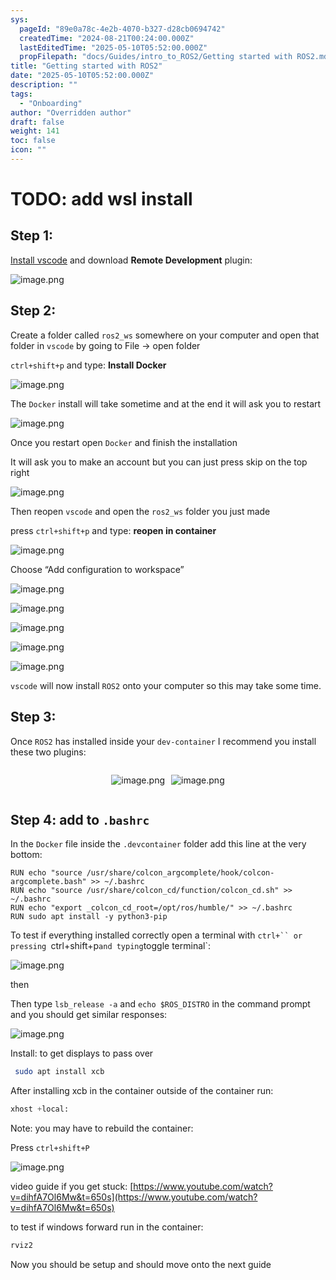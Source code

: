 ```yaml
---
sys:
  pageId: "89e0a78c-4e2b-4070-b327-d28cb0694742"
  createdTime: "2024-08-21T00:24:00.000Z"
  lastEditedTime: "2025-05-10T05:52:00.000Z"
  propFilepath: "docs/Guides/intro_to_ROS2/Getting started with ROS2.md"
title: "Getting started with ROS2"
date: "2025-05-10T05:52:00.000Z"
description: ""
tags:
  - "Onboarding"
author: "Overridden author"
draft: false
weight: 141
toc: false
icon: ""
---
```


# TODO: add wsl install

## Step 1:

[Install vscode](https://code.visualstudio.com/download) and download **Remote Development** plugin:

![image.png](https://prod-files-secure.s3.us-west-2.amazonaws.com/d518164a-d88e-44d1-a4ee-3adb3bd8bce0/efb52993-1881-4a40-b95e-6f020334f022/image.png?X-Amz-Algorithm=AWS4-HMAC-SHA256&X-Amz-Content-Sha256=UNSIGNED-PAYLOAD&X-Amz-Credential=ASIAZI2LB46672WBL5ZB%2F20250713%2Fus-west-2%2Fs3%2Faws4_request&X-Amz-Date=20250713T110703Z&X-Amz-Expires=3600&X-Amz-Security-Token=IQoJb3JpZ2luX2VjEPf%2F%2F%2F%2F%2F%2F%2F%2F%2F%2FwEaCXVzLXdlc3QtMiJHMEUCIQDoJvhFVJi1tuoW07fkfGKQw0TP2iiaDp12%2BbN8fZ17sgIgMaJu7qJHl6MmMckdXteTnl9vkf%2Bd4pj%2FNFtOyohSxEIq%2FwMIEBAAGgw2Mzc0MjMxODM4MDUiDCWVqhEstrhZIDiVvircA4t2jWXQ75JA49ZViBWMQPehT%2B9%2Bc9kSh54WXR3cwl1maGc%2BPfA9T6peBR35%2BgB84iu%2BFvJibqAOMZwmds9ku8M55NF00tTm1Dpao7l8%2Ft5YXCawQCsgPuW2b7LRqy%2BT3C8mLBfUDUyztiVGPARMW9SIOqt%2Ft0HtMdMi1%2BBLwbKo7DbJnZOBCF3vI02V5qFfhf3LySNgmSMDVtJLAQ0JSRHFmMUUdIB5yWGE6bKCMZo9FNuRSK9IRin%2BS5XjDea84UDEqLv4jwmC3zIjyogh7sCQZOK%2BZrhuVpRX%2BgCnAz7Hk%2F60OrzO5IQMq2SgTepi%2FujVm%2Fdb%2FA33hdUCAj78wuiQ9SrtuitmWwxPJMtaEbgDywmdq%2F%2FVHvsXzdwaUgXCZQkjbbR8Kr4j4h%2BHh6dIbVdRTxvgick6hABMr4mT5sGPywpBPKhIt7%2BbDPNws2c557TGUrLw5JfE5%2FA9W0xwFVTO8%2F9kcl6u0%2BwLL3oFDu4SAvl6UGvRAWLxqKk1naY2P85hj5AWZR1MtbYIDSAyuMnfCK3J3cwVulTQmQg1OOd%2FoBGDzMZpdDPP%2FoGQxA5nkTUMFy5%2FCSQiBqxmnWhWzGsUUzONvSovOMtQuiyg4XinTcNeQo3%2BBCJVl4M5MPWjzcMGOqUBnvsLoTZZ70Z9uw59cG2FiK14QDPUJeH2K%2Bv65yAh8H%2BWPJZ2Bk2VSv9UmUmV3eZa7dBI6PyoT9dnmY%2B3Lz%2F6%2FS7%2BM56HkeCBwTHCF4BkAgo6sVoVBLf5kqEPYp6oovWpLjd2jW%2FU1cr6%2B4zQx%2BWilvCDOGMF0neg%2FE6AEb%2B4KEEL%2BI0xvxgUmD39Jypj%2Fuwtlcp9da%2Frpgtmrzj%2BRbwdAH9No7MG&X-Amz-Signature=9d4e576a0ab5fc250df6e6092fd970cf6b397fdd8985f96e0f078e64f4c9971a&X-Amz-SignedHeaders=host&x-amz-checksum-mode=ENABLED&x-id=GetObject)

## Step 2:

Create a folder called `ros2_ws` somewhere on your computer and open that folder in `vscode` by going to File → open folder 

`ctrl+shift+p` and type: **Install Docker**

![image.png](https://prod-files-secure.s3.us-west-2.amazonaws.com/d518164a-d88e-44d1-a4ee-3adb3bd8bce0/2269dc0e-1cd5-47ff-bceb-c04ad9b2eab0/image.png?X-Amz-Algorithm=AWS4-HMAC-SHA256&X-Amz-Content-Sha256=UNSIGNED-PAYLOAD&X-Amz-Credential=ASIAZI2LB46672WBL5ZB%2F20250713%2Fus-west-2%2Fs3%2Faws4_request&X-Amz-Date=20250713T110703Z&X-Amz-Expires=3600&X-Amz-Security-Token=IQoJb3JpZ2luX2VjEPf%2F%2F%2F%2F%2F%2F%2F%2F%2F%2FwEaCXVzLXdlc3QtMiJHMEUCIQDoJvhFVJi1tuoW07fkfGKQw0TP2iiaDp12%2BbN8fZ17sgIgMaJu7qJHl6MmMckdXteTnl9vkf%2Bd4pj%2FNFtOyohSxEIq%2FwMIEBAAGgw2Mzc0MjMxODM4MDUiDCWVqhEstrhZIDiVvircA4t2jWXQ75JA49ZViBWMQPehT%2B9%2Bc9kSh54WXR3cwl1maGc%2BPfA9T6peBR35%2BgB84iu%2BFvJibqAOMZwmds9ku8M55NF00tTm1Dpao7l8%2Ft5YXCawQCsgPuW2b7LRqy%2BT3C8mLBfUDUyztiVGPARMW9SIOqt%2Ft0HtMdMi1%2BBLwbKo7DbJnZOBCF3vI02V5qFfhf3LySNgmSMDVtJLAQ0JSRHFmMUUdIB5yWGE6bKCMZo9FNuRSK9IRin%2BS5XjDea84UDEqLv4jwmC3zIjyogh7sCQZOK%2BZrhuVpRX%2BgCnAz7Hk%2F60OrzO5IQMq2SgTepi%2FujVm%2Fdb%2FA33hdUCAj78wuiQ9SrtuitmWwxPJMtaEbgDywmdq%2F%2FVHvsXzdwaUgXCZQkjbbR8Kr4j4h%2BHh6dIbVdRTxvgick6hABMr4mT5sGPywpBPKhIt7%2BbDPNws2c557TGUrLw5JfE5%2FA9W0xwFVTO8%2F9kcl6u0%2BwLL3oFDu4SAvl6UGvRAWLxqKk1naY2P85hj5AWZR1MtbYIDSAyuMnfCK3J3cwVulTQmQg1OOd%2FoBGDzMZpdDPP%2FoGQxA5nkTUMFy5%2FCSQiBqxmnWhWzGsUUzONvSovOMtQuiyg4XinTcNeQo3%2BBCJVl4M5MPWjzcMGOqUBnvsLoTZZ70Z9uw59cG2FiK14QDPUJeH2K%2Bv65yAh8H%2BWPJZ2Bk2VSv9UmUmV3eZa7dBI6PyoT9dnmY%2B3Lz%2F6%2FS7%2BM56HkeCBwTHCF4BkAgo6sVoVBLf5kqEPYp6oovWpLjd2jW%2FU1cr6%2B4zQx%2BWilvCDOGMF0neg%2FE6AEb%2B4KEEL%2BI0xvxgUmD39Jypj%2Fuwtlcp9da%2Frpgtmrzj%2BRbwdAH9No7MG&X-Amz-Signature=17eafcb96bfa1679431d9975d52867c81224c6b5e4b8630fe2461d5aabb96313&X-Amz-SignedHeaders=host&x-amz-checksum-mode=ENABLED&x-id=GetObject)

The `Docker` install will take sometime and at the end it will ask you to restart

![image.png](https://prod-files-secure.s3.us-west-2.amazonaws.com/d518164a-d88e-44d1-a4ee-3adb3bd8bce0/ed233f78-be33-4b1f-b89c-9c346c0e961e/image.png?X-Amz-Algorithm=AWS4-HMAC-SHA256&X-Amz-Content-Sha256=UNSIGNED-PAYLOAD&X-Amz-Credential=ASIAZI2LB46672WBL5ZB%2F20250713%2Fus-west-2%2Fs3%2Faws4_request&X-Amz-Date=20250713T110703Z&X-Amz-Expires=3600&X-Amz-Security-Token=IQoJb3JpZ2luX2VjEPf%2F%2F%2F%2F%2F%2F%2F%2F%2F%2FwEaCXVzLXdlc3QtMiJHMEUCIQDoJvhFVJi1tuoW07fkfGKQw0TP2iiaDp12%2BbN8fZ17sgIgMaJu7qJHl6MmMckdXteTnl9vkf%2Bd4pj%2FNFtOyohSxEIq%2FwMIEBAAGgw2Mzc0MjMxODM4MDUiDCWVqhEstrhZIDiVvircA4t2jWXQ75JA49ZViBWMQPehT%2B9%2Bc9kSh54WXR3cwl1maGc%2BPfA9T6peBR35%2BgB84iu%2BFvJibqAOMZwmds9ku8M55NF00tTm1Dpao7l8%2Ft5YXCawQCsgPuW2b7LRqy%2BT3C8mLBfUDUyztiVGPARMW9SIOqt%2Ft0HtMdMi1%2BBLwbKo7DbJnZOBCF3vI02V5qFfhf3LySNgmSMDVtJLAQ0JSRHFmMUUdIB5yWGE6bKCMZo9FNuRSK9IRin%2BS5XjDea84UDEqLv4jwmC3zIjyogh7sCQZOK%2BZrhuVpRX%2BgCnAz7Hk%2F60OrzO5IQMq2SgTepi%2FujVm%2Fdb%2FA33hdUCAj78wuiQ9SrtuitmWwxPJMtaEbgDywmdq%2F%2FVHvsXzdwaUgXCZQkjbbR8Kr4j4h%2BHh6dIbVdRTxvgick6hABMr4mT5sGPywpBPKhIt7%2BbDPNws2c557TGUrLw5JfE5%2FA9W0xwFVTO8%2F9kcl6u0%2BwLL3oFDu4SAvl6UGvRAWLxqKk1naY2P85hj5AWZR1MtbYIDSAyuMnfCK3J3cwVulTQmQg1OOd%2FoBGDzMZpdDPP%2FoGQxA5nkTUMFy5%2FCSQiBqxmnWhWzGsUUzONvSovOMtQuiyg4XinTcNeQo3%2BBCJVl4M5MPWjzcMGOqUBnvsLoTZZ70Z9uw59cG2FiK14QDPUJeH2K%2Bv65yAh8H%2BWPJZ2Bk2VSv9UmUmV3eZa7dBI6PyoT9dnmY%2B3Lz%2F6%2FS7%2BM56HkeCBwTHCF4BkAgo6sVoVBLf5kqEPYp6oovWpLjd2jW%2FU1cr6%2B4zQx%2BWilvCDOGMF0neg%2FE6AEb%2B4KEEL%2BI0xvxgUmD39Jypj%2Fuwtlcp9da%2Frpgtmrzj%2BRbwdAH9No7MG&X-Amz-Signature=465a1d4a46b18668ab75af02dd2b9d7889f9038d0d34aedc44dbbf294d0e0dc6&X-Amz-SignedHeaders=host&x-amz-checksum-mode=ENABLED&x-id=GetObject)

Once you restart open `Docker` and finish the installation

It will ask you to make an account but you can just press skip on the top right

![image.png](https://prod-files-secure.s3.us-west-2.amazonaws.com/d518164a-d88e-44d1-a4ee-3adb3bd8bce0/21010ad9-1659-4fd9-9f59-9932a09b2a3d/image.png?X-Amz-Algorithm=AWS4-HMAC-SHA256&X-Amz-Content-Sha256=UNSIGNED-PAYLOAD&X-Amz-Credential=ASIAZI2LB46672WBL5ZB%2F20250713%2Fus-west-2%2Fs3%2Faws4_request&X-Amz-Date=20250713T110703Z&X-Amz-Expires=3600&X-Amz-Security-Token=IQoJb3JpZ2luX2VjEPf%2F%2F%2F%2F%2F%2F%2F%2F%2F%2FwEaCXVzLXdlc3QtMiJHMEUCIQDoJvhFVJi1tuoW07fkfGKQw0TP2iiaDp12%2BbN8fZ17sgIgMaJu7qJHl6MmMckdXteTnl9vkf%2Bd4pj%2FNFtOyohSxEIq%2FwMIEBAAGgw2Mzc0MjMxODM4MDUiDCWVqhEstrhZIDiVvircA4t2jWXQ75JA49ZViBWMQPehT%2B9%2Bc9kSh54WXR3cwl1maGc%2BPfA9T6peBR35%2BgB84iu%2BFvJibqAOMZwmds9ku8M55NF00tTm1Dpao7l8%2Ft5YXCawQCsgPuW2b7LRqy%2BT3C8mLBfUDUyztiVGPARMW9SIOqt%2Ft0HtMdMi1%2BBLwbKo7DbJnZOBCF3vI02V5qFfhf3LySNgmSMDVtJLAQ0JSRHFmMUUdIB5yWGE6bKCMZo9FNuRSK9IRin%2BS5XjDea84UDEqLv4jwmC3zIjyogh7sCQZOK%2BZrhuVpRX%2BgCnAz7Hk%2F60OrzO5IQMq2SgTepi%2FujVm%2Fdb%2FA33hdUCAj78wuiQ9SrtuitmWwxPJMtaEbgDywmdq%2F%2FVHvsXzdwaUgXCZQkjbbR8Kr4j4h%2BHh6dIbVdRTxvgick6hABMr4mT5sGPywpBPKhIt7%2BbDPNws2c557TGUrLw5JfE5%2FA9W0xwFVTO8%2F9kcl6u0%2BwLL3oFDu4SAvl6UGvRAWLxqKk1naY2P85hj5AWZR1MtbYIDSAyuMnfCK3J3cwVulTQmQg1OOd%2FoBGDzMZpdDPP%2FoGQxA5nkTUMFy5%2FCSQiBqxmnWhWzGsUUzONvSovOMtQuiyg4XinTcNeQo3%2BBCJVl4M5MPWjzcMGOqUBnvsLoTZZ70Z9uw59cG2FiK14QDPUJeH2K%2Bv65yAh8H%2BWPJZ2Bk2VSv9UmUmV3eZa7dBI6PyoT9dnmY%2B3Lz%2F6%2FS7%2BM56HkeCBwTHCF4BkAgo6sVoVBLf5kqEPYp6oovWpLjd2jW%2FU1cr6%2B4zQx%2BWilvCDOGMF0neg%2FE6AEb%2B4KEEL%2BI0xvxgUmD39Jypj%2Fuwtlcp9da%2Frpgtmrzj%2BRbwdAH9No7MG&X-Amz-Signature=1f81a96a05c1a79555ced95612e9b44f75e3fbaa3b25096e1e38efd190af432a&X-Amz-SignedHeaders=host&x-amz-checksum-mode=ENABLED&x-id=GetObject)

Then reopen `vscode` and open the `ros2_ws` folder you just made

press `ctrl+shift+p` and type: **reopen in container**

![image.png](https://prod-files-secure.s3.us-west-2.amazonaws.com/d518164a-d88e-44d1-a4ee-3adb3bd8bce0/4e93b8c2-41ad-488c-8095-c74205196118/image.png?X-Amz-Algorithm=AWS4-HMAC-SHA256&X-Amz-Content-Sha256=UNSIGNED-PAYLOAD&X-Amz-Credential=ASIAZI2LB46672WBL5ZB%2F20250713%2Fus-west-2%2Fs3%2Faws4_request&X-Amz-Date=20250713T110703Z&X-Amz-Expires=3600&X-Amz-Security-Token=IQoJb3JpZ2luX2VjEPf%2F%2F%2F%2F%2F%2F%2F%2F%2F%2FwEaCXVzLXdlc3QtMiJHMEUCIQDoJvhFVJi1tuoW07fkfGKQw0TP2iiaDp12%2BbN8fZ17sgIgMaJu7qJHl6MmMckdXteTnl9vkf%2Bd4pj%2FNFtOyohSxEIq%2FwMIEBAAGgw2Mzc0MjMxODM4MDUiDCWVqhEstrhZIDiVvircA4t2jWXQ75JA49ZViBWMQPehT%2B9%2Bc9kSh54WXR3cwl1maGc%2BPfA9T6peBR35%2BgB84iu%2BFvJibqAOMZwmds9ku8M55NF00tTm1Dpao7l8%2Ft5YXCawQCsgPuW2b7LRqy%2BT3C8mLBfUDUyztiVGPARMW9SIOqt%2Ft0HtMdMi1%2BBLwbKo7DbJnZOBCF3vI02V5qFfhf3LySNgmSMDVtJLAQ0JSRHFmMUUdIB5yWGE6bKCMZo9FNuRSK9IRin%2BS5XjDea84UDEqLv4jwmC3zIjyogh7sCQZOK%2BZrhuVpRX%2BgCnAz7Hk%2F60OrzO5IQMq2SgTepi%2FujVm%2Fdb%2FA33hdUCAj78wuiQ9SrtuitmWwxPJMtaEbgDywmdq%2F%2FVHvsXzdwaUgXCZQkjbbR8Kr4j4h%2BHh6dIbVdRTxvgick6hABMr4mT5sGPywpBPKhIt7%2BbDPNws2c557TGUrLw5JfE5%2FA9W0xwFVTO8%2F9kcl6u0%2BwLL3oFDu4SAvl6UGvRAWLxqKk1naY2P85hj5AWZR1MtbYIDSAyuMnfCK3J3cwVulTQmQg1OOd%2FoBGDzMZpdDPP%2FoGQxA5nkTUMFy5%2FCSQiBqxmnWhWzGsUUzONvSovOMtQuiyg4XinTcNeQo3%2BBCJVl4M5MPWjzcMGOqUBnvsLoTZZ70Z9uw59cG2FiK14QDPUJeH2K%2Bv65yAh8H%2BWPJZ2Bk2VSv9UmUmV3eZa7dBI6PyoT9dnmY%2B3Lz%2F6%2FS7%2BM56HkeCBwTHCF4BkAgo6sVoVBLf5kqEPYp6oovWpLjd2jW%2FU1cr6%2B4zQx%2BWilvCDOGMF0neg%2FE6AEb%2B4KEEL%2BI0xvxgUmD39Jypj%2Fuwtlcp9da%2Frpgtmrzj%2BRbwdAH9No7MG&X-Amz-Signature=13bdd691ce8ad7b8b565a7c2ff2072cb4e20f84a49eb37953bfbe76ca3b48bac&X-Amz-SignedHeaders=host&x-amz-checksum-mode=ENABLED&x-id=GetObject)

Choose “Add configuration to workspace”

![image.png](https://prod-files-secure.s3.us-west-2.amazonaws.com/d518164a-d88e-44d1-a4ee-3adb3bd8bce0/9560b282-5060-4989-ba37-97e7b2c22476/image.png?X-Amz-Algorithm=AWS4-HMAC-SHA256&X-Amz-Content-Sha256=UNSIGNED-PAYLOAD&X-Amz-Credential=ASIAZI2LB46672WBL5ZB%2F20250713%2Fus-west-2%2Fs3%2Faws4_request&X-Amz-Date=20250713T110703Z&X-Amz-Expires=3600&X-Amz-Security-Token=IQoJb3JpZ2luX2VjEPf%2F%2F%2F%2F%2F%2F%2F%2F%2F%2FwEaCXVzLXdlc3QtMiJHMEUCIQDoJvhFVJi1tuoW07fkfGKQw0TP2iiaDp12%2BbN8fZ17sgIgMaJu7qJHl6MmMckdXteTnl9vkf%2Bd4pj%2FNFtOyohSxEIq%2FwMIEBAAGgw2Mzc0MjMxODM4MDUiDCWVqhEstrhZIDiVvircA4t2jWXQ75JA49ZViBWMQPehT%2B9%2Bc9kSh54WXR3cwl1maGc%2BPfA9T6peBR35%2BgB84iu%2BFvJibqAOMZwmds9ku8M55NF00tTm1Dpao7l8%2Ft5YXCawQCsgPuW2b7LRqy%2BT3C8mLBfUDUyztiVGPARMW9SIOqt%2Ft0HtMdMi1%2BBLwbKo7DbJnZOBCF3vI02V5qFfhf3LySNgmSMDVtJLAQ0JSRHFmMUUdIB5yWGE6bKCMZo9FNuRSK9IRin%2BS5XjDea84UDEqLv4jwmC3zIjyogh7sCQZOK%2BZrhuVpRX%2BgCnAz7Hk%2F60OrzO5IQMq2SgTepi%2FujVm%2Fdb%2FA33hdUCAj78wuiQ9SrtuitmWwxPJMtaEbgDywmdq%2F%2FVHvsXzdwaUgXCZQkjbbR8Kr4j4h%2BHh6dIbVdRTxvgick6hABMr4mT5sGPywpBPKhIt7%2BbDPNws2c557TGUrLw5JfE5%2FA9W0xwFVTO8%2F9kcl6u0%2BwLL3oFDu4SAvl6UGvRAWLxqKk1naY2P85hj5AWZR1MtbYIDSAyuMnfCK3J3cwVulTQmQg1OOd%2FoBGDzMZpdDPP%2FoGQxA5nkTUMFy5%2FCSQiBqxmnWhWzGsUUzONvSovOMtQuiyg4XinTcNeQo3%2BBCJVl4M5MPWjzcMGOqUBnvsLoTZZ70Z9uw59cG2FiK14QDPUJeH2K%2Bv65yAh8H%2BWPJZ2Bk2VSv9UmUmV3eZa7dBI6PyoT9dnmY%2B3Lz%2F6%2FS7%2BM56HkeCBwTHCF4BkAgo6sVoVBLf5kqEPYp6oovWpLjd2jW%2FU1cr6%2B4zQx%2BWilvCDOGMF0neg%2FE6AEb%2B4KEEL%2BI0xvxgUmD39Jypj%2Fuwtlcp9da%2Frpgtmrzj%2BRbwdAH9No7MG&X-Amz-Signature=0b6cf4b33da6f6bffc926073832b6a607efba2decaa464cc877f3760b28dab99&X-Amz-SignedHeaders=host&x-amz-checksum-mode=ENABLED&x-id=GetObject)

![image.png](https://prod-files-secure.s3.us-west-2.amazonaws.com/d518164a-d88e-44d1-a4ee-3adb3bd8bce0/2ee63f81-886b-48e8-a553-dc6e5eac99e4/image.png?X-Amz-Algorithm=AWS4-HMAC-SHA256&X-Amz-Content-Sha256=UNSIGNED-PAYLOAD&X-Amz-Credential=ASIAZI2LB46672WBL5ZB%2F20250713%2Fus-west-2%2Fs3%2Faws4_request&X-Amz-Date=20250713T110703Z&X-Amz-Expires=3600&X-Amz-Security-Token=IQoJb3JpZ2luX2VjEPf%2F%2F%2F%2F%2F%2F%2F%2F%2F%2FwEaCXVzLXdlc3QtMiJHMEUCIQDoJvhFVJi1tuoW07fkfGKQw0TP2iiaDp12%2BbN8fZ17sgIgMaJu7qJHl6MmMckdXteTnl9vkf%2Bd4pj%2FNFtOyohSxEIq%2FwMIEBAAGgw2Mzc0MjMxODM4MDUiDCWVqhEstrhZIDiVvircA4t2jWXQ75JA49ZViBWMQPehT%2B9%2Bc9kSh54WXR3cwl1maGc%2BPfA9T6peBR35%2BgB84iu%2BFvJibqAOMZwmds9ku8M55NF00tTm1Dpao7l8%2Ft5YXCawQCsgPuW2b7LRqy%2BT3C8mLBfUDUyztiVGPARMW9SIOqt%2Ft0HtMdMi1%2BBLwbKo7DbJnZOBCF3vI02V5qFfhf3LySNgmSMDVtJLAQ0JSRHFmMUUdIB5yWGE6bKCMZo9FNuRSK9IRin%2BS5XjDea84UDEqLv4jwmC3zIjyogh7sCQZOK%2BZrhuVpRX%2BgCnAz7Hk%2F60OrzO5IQMq2SgTepi%2FujVm%2Fdb%2FA33hdUCAj78wuiQ9SrtuitmWwxPJMtaEbgDywmdq%2F%2FVHvsXzdwaUgXCZQkjbbR8Kr4j4h%2BHh6dIbVdRTxvgick6hABMr4mT5sGPywpBPKhIt7%2BbDPNws2c557TGUrLw5JfE5%2FA9W0xwFVTO8%2F9kcl6u0%2BwLL3oFDu4SAvl6UGvRAWLxqKk1naY2P85hj5AWZR1MtbYIDSAyuMnfCK3J3cwVulTQmQg1OOd%2FoBGDzMZpdDPP%2FoGQxA5nkTUMFy5%2FCSQiBqxmnWhWzGsUUzONvSovOMtQuiyg4XinTcNeQo3%2BBCJVl4M5MPWjzcMGOqUBnvsLoTZZ70Z9uw59cG2FiK14QDPUJeH2K%2Bv65yAh8H%2BWPJZ2Bk2VSv9UmUmV3eZa7dBI6PyoT9dnmY%2B3Lz%2F6%2FS7%2BM56HkeCBwTHCF4BkAgo6sVoVBLf5kqEPYp6oovWpLjd2jW%2FU1cr6%2B4zQx%2BWilvCDOGMF0neg%2FE6AEb%2B4KEEL%2BI0xvxgUmD39Jypj%2Fuwtlcp9da%2Frpgtmrzj%2BRbwdAH9No7MG&X-Amz-Signature=4e791ec5aa34aab85a40a0e5043519c35b2975d6bae711ac50336a8e0b7bf6be&X-Amz-SignedHeaders=host&x-amz-checksum-mode=ENABLED&x-id=GetObject)

![image.png](https://prod-files-secure.s3.us-west-2.amazonaws.com/d518164a-d88e-44d1-a4ee-3adb3bd8bce0/ae1580b2-b048-407e-aed9-b584224a7a04/image.png?X-Amz-Algorithm=AWS4-HMAC-SHA256&X-Amz-Content-Sha256=UNSIGNED-PAYLOAD&X-Amz-Credential=ASIAZI2LB46672WBL5ZB%2F20250713%2Fus-west-2%2Fs3%2Faws4_request&X-Amz-Date=20250713T110703Z&X-Amz-Expires=3600&X-Amz-Security-Token=IQoJb3JpZ2luX2VjEPf%2F%2F%2F%2F%2F%2F%2F%2F%2F%2FwEaCXVzLXdlc3QtMiJHMEUCIQDoJvhFVJi1tuoW07fkfGKQw0TP2iiaDp12%2BbN8fZ17sgIgMaJu7qJHl6MmMckdXteTnl9vkf%2Bd4pj%2FNFtOyohSxEIq%2FwMIEBAAGgw2Mzc0MjMxODM4MDUiDCWVqhEstrhZIDiVvircA4t2jWXQ75JA49ZViBWMQPehT%2B9%2Bc9kSh54WXR3cwl1maGc%2BPfA9T6peBR35%2BgB84iu%2BFvJibqAOMZwmds9ku8M55NF00tTm1Dpao7l8%2Ft5YXCawQCsgPuW2b7LRqy%2BT3C8mLBfUDUyztiVGPARMW9SIOqt%2Ft0HtMdMi1%2BBLwbKo7DbJnZOBCF3vI02V5qFfhf3LySNgmSMDVtJLAQ0JSRHFmMUUdIB5yWGE6bKCMZo9FNuRSK9IRin%2BS5XjDea84UDEqLv4jwmC3zIjyogh7sCQZOK%2BZrhuVpRX%2BgCnAz7Hk%2F60OrzO5IQMq2SgTepi%2FujVm%2Fdb%2FA33hdUCAj78wuiQ9SrtuitmWwxPJMtaEbgDywmdq%2F%2FVHvsXzdwaUgXCZQkjbbR8Kr4j4h%2BHh6dIbVdRTxvgick6hABMr4mT5sGPywpBPKhIt7%2BbDPNws2c557TGUrLw5JfE5%2FA9W0xwFVTO8%2F9kcl6u0%2BwLL3oFDu4SAvl6UGvRAWLxqKk1naY2P85hj5AWZR1MtbYIDSAyuMnfCK3J3cwVulTQmQg1OOd%2FoBGDzMZpdDPP%2FoGQxA5nkTUMFy5%2FCSQiBqxmnWhWzGsUUzONvSovOMtQuiyg4XinTcNeQo3%2BBCJVl4M5MPWjzcMGOqUBnvsLoTZZ70Z9uw59cG2FiK14QDPUJeH2K%2Bv65yAh8H%2BWPJZ2Bk2VSv9UmUmV3eZa7dBI6PyoT9dnmY%2B3Lz%2F6%2FS7%2BM56HkeCBwTHCF4BkAgo6sVoVBLf5kqEPYp6oovWpLjd2jW%2FU1cr6%2B4zQx%2BWilvCDOGMF0neg%2FE6AEb%2B4KEEL%2BI0xvxgUmD39Jypj%2Fuwtlcp9da%2Frpgtmrzj%2BRbwdAH9No7MG&X-Amz-Signature=0488cbe8497003f020cf419f19dbf5e1843abb3316a9183649acfd8b64845a4e&X-Amz-SignedHeaders=host&x-amz-checksum-mode=ENABLED&x-id=GetObject)

![image.png](https://prod-files-secure.s3.us-west-2.amazonaws.com/d518164a-d88e-44d1-a4ee-3adb3bd8bce0/53255b28-f75e-430f-b9e3-c0ac8577e42b/image.png?X-Amz-Algorithm=AWS4-HMAC-SHA256&X-Amz-Content-Sha256=UNSIGNED-PAYLOAD&X-Amz-Credential=ASIAZI2LB46672WBL5ZB%2F20250713%2Fus-west-2%2Fs3%2Faws4_request&X-Amz-Date=20250713T110703Z&X-Amz-Expires=3600&X-Amz-Security-Token=IQoJb3JpZ2luX2VjEPf%2F%2F%2F%2F%2F%2F%2F%2F%2F%2FwEaCXVzLXdlc3QtMiJHMEUCIQDoJvhFVJi1tuoW07fkfGKQw0TP2iiaDp12%2BbN8fZ17sgIgMaJu7qJHl6MmMckdXteTnl9vkf%2Bd4pj%2FNFtOyohSxEIq%2FwMIEBAAGgw2Mzc0MjMxODM4MDUiDCWVqhEstrhZIDiVvircA4t2jWXQ75JA49ZViBWMQPehT%2B9%2Bc9kSh54WXR3cwl1maGc%2BPfA9T6peBR35%2BgB84iu%2BFvJibqAOMZwmds9ku8M55NF00tTm1Dpao7l8%2Ft5YXCawQCsgPuW2b7LRqy%2BT3C8mLBfUDUyztiVGPARMW9SIOqt%2Ft0HtMdMi1%2BBLwbKo7DbJnZOBCF3vI02V5qFfhf3LySNgmSMDVtJLAQ0JSRHFmMUUdIB5yWGE6bKCMZo9FNuRSK9IRin%2BS5XjDea84UDEqLv4jwmC3zIjyogh7sCQZOK%2BZrhuVpRX%2BgCnAz7Hk%2F60OrzO5IQMq2SgTepi%2FujVm%2Fdb%2FA33hdUCAj78wuiQ9SrtuitmWwxPJMtaEbgDywmdq%2F%2FVHvsXzdwaUgXCZQkjbbR8Kr4j4h%2BHh6dIbVdRTxvgick6hABMr4mT5sGPywpBPKhIt7%2BbDPNws2c557TGUrLw5JfE5%2FA9W0xwFVTO8%2F9kcl6u0%2BwLL3oFDu4SAvl6UGvRAWLxqKk1naY2P85hj5AWZR1MtbYIDSAyuMnfCK3J3cwVulTQmQg1OOd%2FoBGDzMZpdDPP%2FoGQxA5nkTUMFy5%2FCSQiBqxmnWhWzGsUUzONvSovOMtQuiyg4XinTcNeQo3%2BBCJVl4M5MPWjzcMGOqUBnvsLoTZZ70Z9uw59cG2FiK14QDPUJeH2K%2Bv65yAh8H%2BWPJZ2Bk2VSv9UmUmV3eZa7dBI6PyoT9dnmY%2B3Lz%2F6%2FS7%2BM56HkeCBwTHCF4BkAgo6sVoVBLf5kqEPYp6oovWpLjd2jW%2FU1cr6%2B4zQx%2BWilvCDOGMF0neg%2FE6AEb%2B4KEEL%2BI0xvxgUmD39Jypj%2Fuwtlcp9da%2Frpgtmrzj%2BRbwdAH9No7MG&X-Amz-Signature=7ff72fa8f209062a9a66ee0e102cb37af615efa00f973eccdb296a007408e4d7&X-Amz-SignedHeaders=host&x-amz-checksum-mode=ENABLED&x-id=GetObject)

![image.png](https://prod-files-secure.s3.us-west-2.amazonaws.com/d518164a-d88e-44d1-a4ee-3adb3bd8bce0/7c562767-5af9-4ffb-97d1-327bcdf4ee00/image.png?X-Amz-Algorithm=AWS4-HMAC-SHA256&X-Amz-Content-Sha256=UNSIGNED-PAYLOAD&X-Amz-Credential=ASIAZI2LB46672WBL5ZB%2F20250713%2Fus-west-2%2Fs3%2Faws4_request&X-Amz-Date=20250713T110703Z&X-Amz-Expires=3600&X-Amz-Security-Token=IQoJb3JpZ2luX2VjEPf%2F%2F%2F%2F%2F%2F%2F%2F%2F%2FwEaCXVzLXdlc3QtMiJHMEUCIQDoJvhFVJi1tuoW07fkfGKQw0TP2iiaDp12%2BbN8fZ17sgIgMaJu7qJHl6MmMckdXteTnl9vkf%2Bd4pj%2FNFtOyohSxEIq%2FwMIEBAAGgw2Mzc0MjMxODM4MDUiDCWVqhEstrhZIDiVvircA4t2jWXQ75JA49ZViBWMQPehT%2B9%2Bc9kSh54WXR3cwl1maGc%2BPfA9T6peBR35%2BgB84iu%2BFvJibqAOMZwmds9ku8M55NF00tTm1Dpao7l8%2Ft5YXCawQCsgPuW2b7LRqy%2BT3C8mLBfUDUyztiVGPARMW9SIOqt%2Ft0HtMdMi1%2BBLwbKo7DbJnZOBCF3vI02V5qFfhf3LySNgmSMDVtJLAQ0JSRHFmMUUdIB5yWGE6bKCMZo9FNuRSK9IRin%2BS5XjDea84UDEqLv4jwmC3zIjyogh7sCQZOK%2BZrhuVpRX%2BgCnAz7Hk%2F60OrzO5IQMq2SgTepi%2FujVm%2Fdb%2FA33hdUCAj78wuiQ9SrtuitmWwxPJMtaEbgDywmdq%2F%2FVHvsXzdwaUgXCZQkjbbR8Kr4j4h%2BHh6dIbVdRTxvgick6hABMr4mT5sGPywpBPKhIt7%2BbDPNws2c557TGUrLw5JfE5%2FA9W0xwFVTO8%2F9kcl6u0%2BwLL3oFDu4SAvl6UGvRAWLxqKk1naY2P85hj5AWZR1MtbYIDSAyuMnfCK3J3cwVulTQmQg1OOd%2FoBGDzMZpdDPP%2FoGQxA5nkTUMFy5%2FCSQiBqxmnWhWzGsUUzONvSovOMtQuiyg4XinTcNeQo3%2BBCJVl4M5MPWjzcMGOqUBnvsLoTZZ70Z9uw59cG2FiK14QDPUJeH2K%2Bv65yAh8H%2BWPJZ2Bk2VSv9UmUmV3eZa7dBI6PyoT9dnmY%2B3Lz%2F6%2FS7%2BM56HkeCBwTHCF4BkAgo6sVoVBLf5kqEPYp6oovWpLjd2jW%2FU1cr6%2B4zQx%2BWilvCDOGMF0neg%2FE6AEb%2B4KEEL%2BI0xvxgUmD39Jypj%2Fuwtlcp9da%2Frpgtmrzj%2BRbwdAH9No7MG&X-Amz-Signature=e42b50650e6d0a2a50c1cac0e56e8e9aba715d07d70106a4e4ab062630d82e3f&X-Amz-SignedHeaders=host&x-amz-checksum-mode=ENABLED&x-id=GetObject)

`vscode` will now install `ROS2` onto your computer so this may take some time.

## Step 3:

Once `ROS2` has installed inside your `dev-container` I recommend you install these two plugins:

<div style="display: flex;flex-direction: row; column-gap:10px; max-width: 630px;justify-content: center;">
<div>

![image.png](https://prod-files-secure.s3.us-west-2.amazonaws.com/d518164a-d88e-44d1-a4ee-3adb3bd8bce0/3fc3d550-5a54-4ba1-ba6b-faa01cdb7369/image.png?X-Amz-Algorithm=AWS4-HMAC-SHA256&X-Amz-Content-Sha256=UNSIGNED-PAYLOAD&X-Amz-Credential=ASIAZI2LB4664ZPLYT6V%2F20250713%2Fus-west-2%2Fs3%2Faws4_request&X-Amz-Date=20250713T110705Z&X-Amz-Expires=3600&X-Amz-Security-Token=IQoJb3JpZ2luX2VjEPf%2F%2F%2F%2F%2F%2F%2F%2F%2F%2FwEaCXVzLXdlc3QtMiJGMEQCIHUSc9z%2B%2BUvwDobi%2F3hntfvhTksT2R1da94s3dK%2BiYU%2FAiAMqjLy2qf6SVkZbgHxgapwnL%2FQIXpZkF48fXsrYvd0nCr%2FAwgQEAAaDDYzNzQyMzE4MzgwNSIMAlG1j3w42b7RzO4iKtwDqofPH5qtpTSj9UdCVfVWTqFuBy0FKCgOe2lCv1yFQHsLt9ATQIV1AL%2BkKl9xOKLhThFeqON%2FUD1KP89QPong1uq1um6WfK5ojrIYiDLPmNEYnGaSP8%2B1Y1%2B7TCmTPtd7bvV1OWoOaHDvoSk4K0BnQY0h5oXFcRvOtqhsJ4TZAhKcx6wp6qsOdMCCsKpzBb%2FSuXsPnsDwXAm4WtS91iIlHo4acTLqys1LM%2F8VI2AxBzkl9KAVwaiY95W8%2F26kEfTQcy5cl7N1h52c%2BSU9xG0ij55fj%2BBJeVR9qpHOY11LkJZrY3E%2Bpblx2icGKJOoOSI5iAFlLZtfyMiVO%2FFcuHYd84pWrCtDZqgYIcmaJwh4ez%2FQTagQ%2FCPLYiExBMcVAwtltvIgeyJ1jUXs3%2FPAdEV0WOYSr0s5fD7auAd06MjuI2XKW7wCQ8lGvg1pQU%2FifnQrikZMIgKtgjMBBusEovohje4sEX1UqoRLGsSYJra5Lwu%2BZXOS5rignxyvdSURYJN1cRd%2F2d1Y8XooXsXO7mSNvBpdq3lOK%2FjKPTHC9G%2F7tQNWKpBwOFyK32Qp6nrEZw9GQsySaxJp9Li1%2FcnPWhCau2DsUbz1KPu0iPcF05Mrotyk3J24PEj9mQJZPukwsaTNwwY6pgH1W%2F%2BKspQdiCXibJwM6CbGbX57%2FvXwlBHPtZ5ieZUmDv1bLrJqRa6MY5TvBxLmkIVXYtNwnIWHTpKGc0kJIeeStZEZI5IOYx8yVdtSWLfqYmThYP4QKf4LBypEEMkNZQQKRWY4E8C6z2DbfHziXVjmNtOcegMI2sfR91v5OJTCKAmS6hojm%2B94YC8Ju1h4Anls9ZHdb%2F5Xm1cXlJ2pW1BDwX5runM%2B&X-Amz-Signature=be7a38962cdd15d5e31ed9aaf45650b3542577d8f1062820ec374ed42c110c1a&X-Amz-SignedHeaders=host&x-amz-checksum-mode=ENABLED&x-id=GetObject)

</div>
<div>

![image.png](https://prod-files-secure.s3.us-west-2.amazonaws.com/d518164a-d88e-44d1-a4ee-3adb3bd8bce0/d994cc66-13c2-4093-a5a3-f84cf4601a82/image.png?X-Amz-Algorithm=AWS4-HMAC-SHA256&X-Amz-Content-Sha256=UNSIGNED-PAYLOAD&X-Amz-Credential=ASIAZI2LB466TIGSWBEO%2F20250713%2Fus-west-2%2Fs3%2Faws4_request&X-Amz-Date=20250713T110705Z&X-Amz-Expires=3600&X-Amz-Security-Token=IQoJb3JpZ2luX2VjEPf%2F%2F%2F%2F%2F%2F%2F%2F%2F%2FwEaCXVzLXdlc3QtMiJIMEYCIQDgd1kV67oFq30F7c40nL18QCaSLLRnMm%2Bh5WvsNInxfQIhAOGLZ2UKbf5ak9qg8Jws3g46IuLqTrN49qWmuLvA%2F3x%2FKv8DCBAQABoMNjM3NDIzMTgzODA1IgxhQVEMzuHavpM2AdAq3APB1f%2BvneaxQdCmwfSLkojtsYo2OzzWUO0GXhGoMYbn4D%2FXSSN4IM%2FRl2%2FeHLjoNo7yLUgSAUTsIdmGOs8jtlhiRYkGWjyytFjsNrBCuzq%2B74MqiA2oTZPDvLw0MdmLWmTMkSJ%2Fpg0ZHmlWA1QBL5F7y7wc8ccthyb0eFWuPB6yCuq3OynxgchCs6hFMPsEc%2BLNJZcXHjbGjOsbM9ALg6dEGEUQt0IuPJnbtqHxQq5wcFkulbLrJBHZnHS%2Bq8%2BDBEbzIK7mOLH5Ru4mdT%2BDnT1gnudQY6rqvZIn5Mitq2yDFEBgTXGFDKIWcm6Q4c6e2ZDwjUSDdRdZgGYYCwgIoFAPldBNqZWyxQbx7MVrqn5eVZzNDBPv8o0LT9dJRDoQGsTtfOuAXWFha8NFpadftF65ac2SEA6x5qbrdDS65ZEhqmllpxpIodIgY1KUCqq%2B1zjqHFa%2BKiGeTX%2F%2FjaluXtsghIEPQ2ppYZJVDy3avOUxSwLOC3APJ%2FvLyiSKyPsG9fQFeqcG2P2DWUnrJxCvP6YLLg%2Bm7UMaFQvki4GqCTeVZaaoo6RPKeepwF5Yv7bII2CPOSR3pjTDgKCFsmMiF2b4efStcbxnQe1JbB6NoVAAayCvA1bTy7o09EudSzD%2BpM3DBjqkAUJ8xIpIEuyrqIaozu6WBPRAAobVz1GoKwZIdWUbMkTXL3GJwGVncCVgLCyCHpSbTJT8Za%2FUKAqhcaEn8iPFV91CHHJOOrdFkyHcsTHKMPAts%2F8xiuPCKd287Gc8kvycProX68GbMiPFSL7KmfSYa3btX8jPjSR1eGhOLfuZ4CAO2Tf%2BYL3oLksjW91V128BYqUI8HQmr%2FEY2uDEenF7n419ByvR&X-Amz-Signature=d8be2d8a0dccd557b9c04fc48786309b1251dfa3fd828680ded7d40b948479eb&X-Amz-SignedHeaders=host&x-amz-checksum-mode=ENABLED&x-id=GetObject)

</div>
</div>

## Step 4: add to `.bashrc`

In the `Docker` file inside the `.devcontainer` folder add this line at the very bottom: 

```docker
RUN echo "source /usr/share/colcon_argcomplete/hook/colcon-argcomplete.bash" >> ~/.bashrc
RUN echo "source /usr/share/colcon_cd/function/colcon_cd.sh" >> ~/.bashrc
RUN echo "export _colcon_cd_root=/opt/ros/humble/" >> ~/.bashrc
RUN sudo apt install -y python3-pip 
```

To test if everything installed correctly open a terminal with `ctrl+`` or pressing `ctrl+shift+p` and typing `toggle terminal`:

![image.png](https://prod-files-secure.s3.us-west-2.amazonaws.com/d518164a-d88e-44d1-a4ee-3adb3bd8bce0/6a4943d8-b04e-4c02-9a58-775f3384d1a5/image.png?X-Amz-Algorithm=AWS4-HMAC-SHA256&X-Amz-Content-Sha256=UNSIGNED-PAYLOAD&X-Amz-Credential=ASIAZI2LB46672WBL5ZB%2F20250713%2Fus-west-2%2Fs3%2Faws4_request&X-Amz-Date=20250713T110703Z&X-Amz-Expires=3600&X-Amz-Security-Token=IQoJb3JpZ2luX2VjEPf%2F%2F%2F%2F%2F%2F%2F%2F%2F%2FwEaCXVzLXdlc3QtMiJHMEUCIQDoJvhFVJi1tuoW07fkfGKQw0TP2iiaDp12%2BbN8fZ17sgIgMaJu7qJHl6MmMckdXteTnl9vkf%2Bd4pj%2FNFtOyohSxEIq%2FwMIEBAAGgw2Mzc0MjMxODM4MDUiDCWVqhEstrhZIDiVvircA4t2jWXQ75JA49ZViBWMQPehT%2B9%2Bc9kSh54WXR3cwl1maGc%2BPfA9T6peBR35%2BgB84iu%2BFvJibqAOMZwmds9ku8M55NF00tTm1Dpao7l8%2Ft5YXCawQCsgPuW2b7LRqy%2BT3C8mLBfUDUyztiVGPARMW9SIOqt%2Ft0HtMdMi1%2BBLwbKo7DbJnZOBCF3vI02V5qFfhf3LySNgmSMDVtJLAQ0JSRHFmMUUdIB5yWGE6bKCMZo9FNuRSK9IRin%2BS5XjDea84UDEqLv4jwmC3zIjyogh7sCQZOK%2BZrhuVpRX%2BgCnAz7Hk%2F60OrzO5IQMq2SgTepi%2FujVm%2Fdb%2FA33hdUCAj78wuiQ9SrtuitmWwxPJMtaEbgDywmdq%2F%2FVHvsXzdwaUgXCZQkjbbR8Kr4j4h%2BHh6dIbVdRTxvgick6hABMr4mT5sGPywpBPKhIt7%2BbDPNws2c557TGUrLw5JfE5%2FA9W0xwFVTO8%2F9kcl6u0%2BwLL3oFDu4SAvl6UGvRAWLxqKk1naY2P85hj5AWZR1MtbYIDSAyuMnfCK3J3cwVulTQmQg1OOd%2FoBGDzMZpdDPP%2FoGQxA5nkTUMFy5%2FCSQiBqxmnWhWzGsUUzONvSovOMtQuiyg4XinTcNeQo3%2BBCJVl4M5MPWjzcMGOqUBnvsLoTZZ70Z9uw59cG2FiK14QDPUJeH2K%2Bv65yAh8H%2BWPJZ2Bk2VSv9UmUmV3eZa7dBI6PyoT9dnmY%2B3Lz%2F6%2FS7%2BM56HkeCBwTHCF4BkAgo6sVoVBLf5kqEPYp6oovWpLjd2jW%2FU1cr6%2B4zQx%2BWilvCDOGMF0neg%2FE6AEb%2B4KEEL%2BI0xvxgUmD39Jypj%2Fuwtlcp9da%2Frpgtmrzj%2BRbwdAH9No7MG&X-Amz-Signature=7ac77e090e06b528bf1e04128c0d20f13a821873c7be067f895da68ad8d6d871&X-Amz-SignedHeaders=host&x-amz-checksum-mode=ENABLED&x-id=GetObject)

then 

Then type `lsb_release -a` and `echo $ROS_DISTRO` in the command prompt and you should get similar responses:

![image.png](https://prod-files-secure.s3.us-west-2.amazonaws.com/d518164a-d88e-44d1-a4ee-3adb3bd8bce0/3e635dec-a805-4e85-8b9e-d000e5b71a4e/image.png?X-Amz-Algorithm=AWS4-HMAC-SHA256&X-Amz-Content-Sha256=UNSIGNED-PAYLOAD&X-Amz-Credential=ASIAZI2LB46672WBL5ZB%2F20250713%2Fus-west-2%2Fs3%2Faws4_request&X-Amz-Date=20250713T110703Z&X-Amz-Expires=3600&X-Amz-Security-Token=IQoJb3JpZ2luX2VjEPf%2F%2F%2F%2F%2F%2F%2F%2F%2F%2FwEaCXVzLXdlc3QtMiJHMEUCIQDoJvhFVJi1tuoW07fkfGKQw0TP2iiaDp12%2BbN8fZ17sgIgMaJu7qJHl6MmMckdXteTnl9vkf%2Bd4pj%2FNFtOyohSxEIq%2FwMIEBAAGgw2Mzc0MjMxODM4MDUiDCWVqhEstrhZIDiVvircA4t2jWXQ75JA49ZViBWMQPehT%2B9%2Bc9kSh54WXR3cwl1maGc%2BPfA9T6peBR35%2BgB84iu%2BFvJibqAOMZwmds9ku8M55NF00tTm1Dpao7l8%2Ft5YXCawQCsgPuW2b7LRqy%2BT3C8mLBfUDUyztiVGPARMW9SIOqt%2Ft0HtMdMi1%2BBLwbKo7DbJnZOBCF3vI02V5qFfhf3LySNgmSMDVtJLAQ0JSRHFmMUUdIB5yWGE6bKCMZo9FNuRSK9IRin%2BS5XjDea84UDEqLv4jwmC3zIjyogh7sCQZOK%2BZrhuVpRX%2BgCnAz7Hk%2F60OrzO5IQMq2SgTepi%2FujVm%2Fdb%2FA33hdUCAj78wuiQ9SrtuitmWwxPJMtaEbgDywmdq%2F%2FVHvsXzdwaUgXCZQkjbbR8Kr4j4h%2BHh6dIbVdRTxvgick6hABMr4mT5sGPywpBPKhIt7%2BbDPNws2c557TGUrLw5JfE5%2FA9W0xwFVTO8%2F9kcl6u0%2BwLL3oFDu4SAvl6UGvRAWLxqKk1naY2P85hj5AWZR1MtbYIDSAyuMnfCK3J3cwVulTQmQg1OOd%2FoBGDzMZpdDPP%2FoGQxA5nkTUMFy5%2FCSQiBqxmnWhWzGsUUzONvSovOMtQuiyg4XinTcNeQo3%2BBCJVl4M5MPWjzcMGOqUBnvsLoTZZ70Z9uw59cG2FiK14QDPUJeH2K%2Bv65yAh8H%2BWPJZ2Bk2VSv9UmUmV3eZa7dBI6PyoT9dnmY%2B3Lz%2F6%2FS7%2BM56HkeCBwTHCF4BkAgo6sVoVBLf5kqEPYp6oovWpLjd2jW%2FU1cr6%2B4zQx%2BWilvCDOGMF0neg%2FE6AEb%2B4KEEL%2BI0xvxgUmD39Jypj%2Fuwtlcp9da%2Frpgtmrzj%2BRbwdAH9No7MG&X-Amz-Signature=994983df2ef35b27d1b37660d871584f4247c9a0a43edadd74272f9fb6e934b4&X-Amz-SignedHeaders=host&x-amz-checksum-mode=ENABLED&x-id=GetObject)

Install:  to get displays to pass over

```bash
 sudo apt install xcb
```

After installing xcb in the container outside of the container run:

```python
xhost +local:
```

Note: you may have to rebuild the container:

Press `ctrl+shift+P`

![image.png](https://prod-files-secure.s3.us-west-2.amazonaws.com/d518164a-d88e-44d1-a4ee-3adb3bd8bce0/6c2be660-2618-4c38-9c26-53554f7a0b7b/image.png?X-Amz-Algorithm=AWS4-HMAC-SHA256&X-Amz-Content-Sha256=UNSIGNED-PAYLOAD&X-Amz-Credential=ASIAZI2LB46672WBL5ZB%2F20250713%2Fus-west-2%2Fs3%2Faws4_request&X-Amz-Date=20250713T110703Z&X-Amz-Expires=3600&X-Amz-Security-Token=IQoJb3JpZ2luX2VjEPf%2F%2F%2F%2F%2F%2F%2F%2F%2F%2FwEaCXVzLXdlc3QtMiJHMEUCIQDoJvhFVJi1tuoW07fkfGKQw0TP2iiaDp12%2BbN8fZ17sgIgMaJu7qJHl6MmMckdXteTnl9vkf%2Bd4pj%2FNFtOyohSxEIq%2FwMIEBAAGgw2Mzc0MjMxODM4MDUiDCWVqhEstrhZIDiVvircA4t2jWXQ75JA49ZViBWMQPehT%2B9%2Bc9kSh54WXR3cwl1maGc%2BPfA9T6peBR35%2BgB84iu%2BFvJibqAOMZwmds9ku8M55NF00tTm1Dpao7l8%2Ft5YXCawQCsgPuW2b7LRqy%2BT3C8mLBfUDUyztiVGPARMW9SIOqt%2Ft0HtMdMi1%2BBLwbKo7DbJnZOBCF3vI02V5qFfhf3LySNgmSMDVtJLAQ0JSRHFmMUUdIB5yWGE6bKCMZo9FNuRSK9IRin%2BS5XjDea84UDEqLv4jwmC3zIjyogh7sCQZOK%2BZrhuVpRX%2BgCnAz7Hk%2F60OrzO5IQMq2SgTepi%2FujVm%2Fdb%2FA33hdUCAj78wuiQ9SrtuitmWwxPJMtaEbgDywmdq%2F%2FVHvsXzdwaUgXCZQkjbbR8Kr4j4h%2BHh6dIbVdRTxvgick6hABMr4mT5sGPywpBPKhIt7%2BbDPNws2c557TGUrLw5JfE5%2FA9W0xwFVTO8%2F9kcl6u0%2BwLL3oFDu4SAvl6UGvRAWLxqKk1naY2P85hj5AWZR1MtbYIDSAyuMnfCK3J3cwVulTQmQg1OOd%2FoBGDzMZpdDPP%2FoGQxA5nkTUMFy5%2FCSQiBqxmnWhWzGsUUzONvSovOMtQuiyg4XinTcNeQo3%2BBCJVl4M5MPWjzcMGOqUBnvsLoTZZ70Z9uw59cG2FiK14QDPUJeH2K%2Bv65yAh8H%2BWPJZ2Bk2VSv9UmUmV3eZa7dBI6PyoT9dnmY%2B3Lz%2F6%2FS7%2BM56HkeCBwTHCF4BkAgo6sVoVBLf5kqEPYp6oovWpLjd2jW%2FU1cr6%2B4zQx%2BWilvCDOGMF0neg%2FE6AEb%2B4KEEL%2BI0xvxgUmD39Jypj%2Fuwtlcp9da%2Frpgtmrzj%2BRbwdAH9No7MG&X-Amz-Signature=ab917f4e53bce5f1f2382d8f414ddf73a9b4912600d40b50c4503e3e9f4127e9&X-Amz-SignedHeaders=host&x-amz-checksum-mode=ENABLED&x-id=GetObject)

video guide if you get stuck: [https://www.youtube.com/watch?v=dihfA7Ol6Mw&t=650s](https://www.youtube.com/watch?v=dihfA7Ol6Mw&t=650s)

to test if windows forward run in the container:

```bash
rviz2
```

Now you should be setup and should move onto the next guide 
